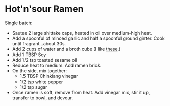 # Hot'n'sour Ramen

Single batch:

* Sautee 2 large shittake caps, heated in oil over medium-high  heat.
* Add a spoonful of minced garlic and half a spoonful ground ginter.  Cook until fragrant...about 30s.
* Add 2 cups of water and a broth cube (I like [these](https://www.target.com/p/knorr-homestyle-stock-chicken-4-66oz-4pk/-/A-14767625?ref=tgt_adv_XS000000&AFID=google_pla_df&fndsrc=tgtao&DFA=71700000012732781&CPNG=PLA_Grocery%2BShopping_Local%7CGrocery_Ecomm_Food_Bev&adgroup=SC_Grocery&LID=700000001170770pgs&LNM=PRODUCT_GROUP&network=g&device=c&location=9028890&targetid=pla-812299188630&ds_rl=1246978&ds_rl=1248099&gclid=CjwKCAjwtpGGBhBJEiwAyRZX2hRGc1ty917IH9qNf2g2dYQcqd9Gi_XCKJHoSingsqzW9CTQUdtT4RoC0mgQAvD_BwE&gclsrc=aw.ds).) 
* Add 1 TBSP Soy
* Add 1/2 tsp toasted sesame oil
* Reduce heat to medium.  Add ramen brick.
* On the side, mix together:
  * 1.5 TBSP Chinkiang vinegar
  * 1/2 tsp white pepper
  * 1/2 tsp sugar
* Once ramen is soft, remove from heat.  Add vinegar mix, stir it up, transfer to bowl, and devour.
